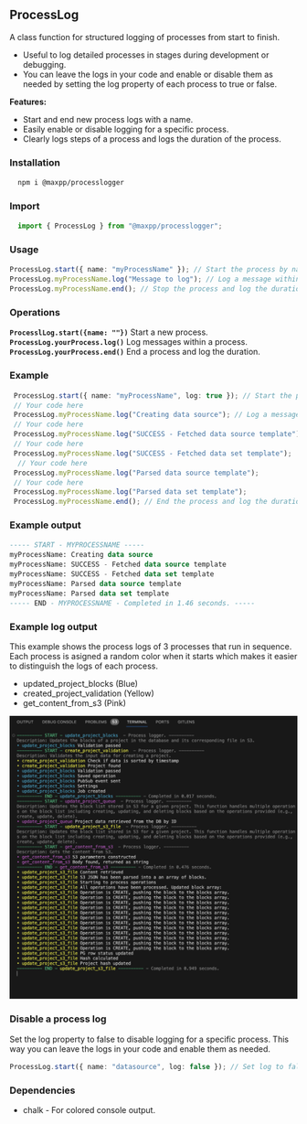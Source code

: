 ## ProcessLog

A class function for structured logging of processes from start to finish.
- Useful to log detailed processes in stages during development or debugging.
- You can leave the logs in your code and enable or disable them as needed by setting the log property of each process to true or false.

**Features:**
- Start and end new process logs with a name.
- Easily enable or disable logging for a specific process.
- Clearly logs steps of a process and logs the duration of the process.


### Installation 
  ```bash
    npm i @maxpp/processlogger
  ```

### Import 
  ```typescript
    import { ProcessLog } from "@maxpp/processlogger";
  ```

### Usage

  ```typescript
  ProcessLog.start({ name: "myProcessName" }); // Start the process by naming it.
  ProcessLog.myProcessName.log("Message to log"); // Log a message within the process.
  ProcessLog.myProcessName.end(); // Stop the process and log the duration.
  ```

### Operations
 **`ProcesslLog.start({name: ""})`** Start a new process.
 **`ProcessLog.yourProcess.log()`** Log messages within a process.
 **`ProcessLog.yourProcess.end()`** End a process and log the duration.

### Example
  ```typescript
   ProcessLog.start({ name: "myProcessName", log: true }); // Start the process. Set log to false to disable logging.
   // Your code here
   ProcessLog.myProcessName.log("Creating data source"); // Log a message
   // Your code here
   ProcessLog.myProcessName.log("SUCCESS - Fetched data source template");
   // Your code here
   ProcessLog.myProcessName.log("SUCCESS - Fetched data set template");
    // Your code here
   ProcessLog.myProcessName.log("Parsed data source template");
   // Your code here
   ProcessLog.myProcessName.log("Parsed data set template");
   ProcessLog.myProcessName.end(); // End the process and log the duration
```

### Example output
 ```sql 
 ----- START - MYPROCESSNAME -----
myProcessName: Creating data source
myProcessName: SUCCESS - Fetched data source template
myProcessName: SUCCESS - Fetched data set template
myProcessName: Parsed data source template
myProcessName: Parsed data set template
----- END - MYPROCESSNAME - Completed in 1.46 seconds. -----
  ```

### Example log output
This example shows the process logs of 3 processes that run in sequence. Each process is asigned a random color when it starts which makes it easier to distinguish the logs of each process.
- updated_project_blocks (Blue)
- created_project_validation (Yellow)
- get_content_from_s3 (Pink)
  
<img src="https://github.com/maxpaleo/process-logger/raw/main/media/log-example.png"> 

### Disable a process log
Set the log property to false to disable logging for a specific process. This way you can leave the logs in your code and enable them as needed.
  ```typescript
  ProcessLog.start({ name: "datasource", log: false }); // Set log to false to disable logging.
  ```

### Dependencies
- chalk - For colored console output.